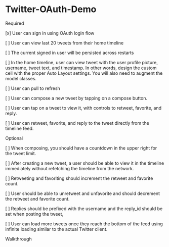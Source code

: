 # Twitter-OAuth-Demo
Required

[x] User can sign in using OAuth login flow

[ ] User can view last 20 tweets from their home timeline

[ ] The current signed in user will be persisted across restarts

[ ] In the home timeline, user can view tweet with the user profile picture, username, tweet text, and timestamp. In other words, design the custom cell with the proper Auto Layout settings. You will also need to augment the model classes.

[ ] User can pull to refresh

[ ] User can compose a new tweet by tapping on a compose button.

[ ] User can tap on a tweet to view it, with controls to retweet, favorite, and reply.

[ ] User can retweet, favorite, and reply to the tweet directly from the timeline feed.

Optional

[ ] When composing, you should have a countdown in the upper right for the tweet limit.

[ ] After creating a new tweet, a user should be able to view it in the timeline immediately without refetching the timeline from the network.

[ ] Retweeting and favoriting should increment the retweet and favorite count.

[ ] User should be able to unretweet and unfavorite and should decrement the retweet and favorite count.

[ ] Replies should be prefixed with the username and the reply_id should be set when posting the tweet,

[ ] User can load more tweets once they reach the bottom of the feed using infinite loading similar to the actual Twitter client.

Walkthrough

